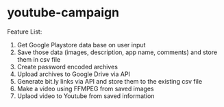 # youtube-campaign
Feature List:
1. Get Google Playstore data base on user input
2. Save those data (images, description, app name, comments) and store them in csv file
3. Create password encoded archives
4. Upload archives to Google Drive via API
5. Generate bit.ly links via API and store them to the existing csv file
6. Make a video using FFMPEG from saved images
7. Uplaod video to Youtube from saved information
